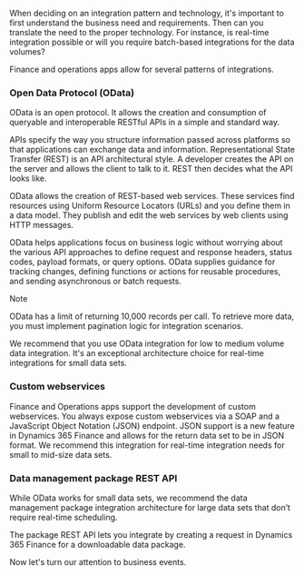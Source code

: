 ﻿When deciding on an integration pattern and technology, it's important to first understand the business need and requirements. Then can you translate the need to the proper technology. For instance, is real-time integration possible or will you require batch-based integrations for the data volumes?

Finance and operations apps allow for several patterns of integrations.

### Open Data Protocol (OData)

OData is an open protocol. It allows the creation and consumption of queryable and interoperable RESTful APIs in a simple and standard way.

APIs specify the way you structure information passed across platforms so that applications can exchange data and information. Representational State Transfer (REST) is an API architectural style. A developer creates the API on the server and allows the client to talk to it. REST then decides what the API looks like.

OData allows the creation of REST-based web services. These services find resources using Uniform Resource Locators (URLs) and you define them in a data model. They publish and edit the web services by web clients using HTTP messages.

OData helps applications focus on business logic without worrying about the various API approaches to define request and response headers, status codes, payload formats, or query options. OData supplies guidance for tracking changes, defining functions or actions for reusable procedures, and sending asynchronous or batch requests.

> [!NOTE]
> OData has a limit of returning 10,000 records per call. To retrieve more data, you must implement pagination logic for integration scenarios.

We recommend that you use OData integration for low to medium volume data integration. It's an exceptional architecture choice for real-time integrations for small data sets.

### Custom webservices

Finance and Operations apps support the development of custom webservices. You always expose custom webservices via a SOAP and a JavaScript Object Notation (JSON) endpoint. JSON support is a new feature in Dynamics 365 Finance and allows for the return data set to be in JSON format. We recommend this integration for real-time integration needs for small to mid-size data sets.

### Data management package REST API

While OData works for small data sets, we recommend the data management package integration architecture for large data sets that don’t require real-time scheduling.

The package REST API lets you integrate by creating a request in Dynamics 365 Finance for a downloadable data package.

Now let's turn our attention to business events.
